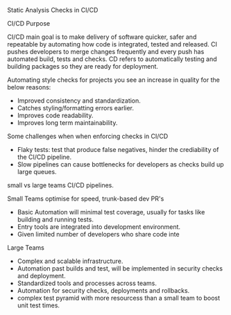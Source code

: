 Static Analysis Checks in CI/CD

CI/CD Purpose

CI/CD main goal is to make delivery of software quicker, safer and repeatable by automating how code is integrated, tested and released. CI pushes developers to merge changes frequently and every push has automated build, tests and checks. CD refers to automatically testing and building packages so they are ready for deployment.

Automating style checks for projects you see an increase in quality for the below reasons:

- Improved consistency and standardization.
- Catches styling/formatting errors earlier.
- Improves code readability.
- Improves long term maintainability.

Some challenges when when enforcing checks in CI/CD

- Flaky tests: test that produce false negatives, hinder the crediability of the CI/CD pipeline.
- Slow pipelines can cause bottlenecks for developers as checks build up large queues.

small vs large teams CI/CD pipelines.

Small Teams optimise for speed, trunk-based dev PR's

- Basic Automation will minimal test coverage, usually for tasks like building and running tests.
- Entry tools are integrated into development environment.
- Given limited number of developers who share code inte

Large Teams

- Complex and scalable infrastructure.
- Automation past builds and test, will be implemented in security checks and deployment.
- Standardized tools and processes across teams.
- Automation for security checks, deployments and rollbacks.
- complex test pyramid with more resourcess than a small team to boost unit test times.
